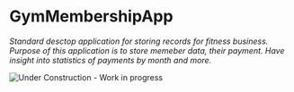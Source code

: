 # GymMembershipApp

*Standard desctop application for storing records for fitness business. Purpose of this application is to store memeber data, their payment. Have insight into statistics of payments by month and more.*

![Under Construction](https://img.shields.io/badge/Under%20Construction-goldenrod?style=flat&logo=gear) - Work in progress

